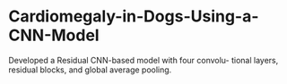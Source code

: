 # Cardiomegaly-in-Dogs-Using-a-CNN-Model
Developed a Residual CNN-based model with four convolu- tional layers, residual blocks, and global average pooling.
